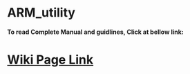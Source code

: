 # ARM_utility   
**To read Complete Manual and guidlines, Click at bellow link:**    
# [**Wiki Page Link**](https://github.com/GitMasterNikanjam/ARM_utility/wiki)  
